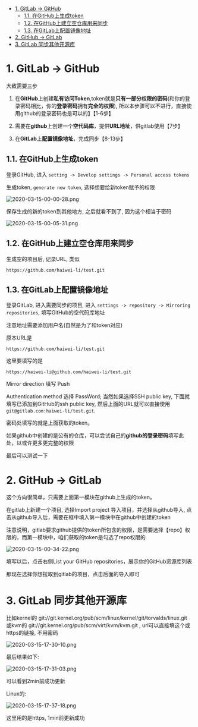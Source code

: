 
<!-- @import "[TOC]" {cmd="toc" depthFrom=1 depthTo=6 orderedList=false} -->

<!-- code_chunk_output -->

- [1. GitLab -> GitHub](#1-gitlab-github)
  - [1.1. 在GitHub上生成token](#11-在github上生成token)
  - [1.2. 在GitHub上建立空仓库用来同步](#12-在github上建立空仓库用来同步)
  - [1.3. 在GitLab上配置镜像地址](#13-在gitlab上配置镜像地址)
- [2. GitHub -> GitLab](#2-github-gitlab)
- [3. GitLab 同步其他开源库](#3-gitlab-同步其他开源库)

<!-- /code_chunk_output -->

# 1. GitLab -> GitHub

大致需要三步

1. 在**GitHub**上创建**私有访问Token**,token就是**只有一部分权限的密码**(和你的登录密码相比，你的**登录密码**拥有**完全的权限**), 所以本步骤可以不进行，直接使用github的登录密码也是可以的】【1-6步】

2. 需要在**github**上创建一个**空代码库**，提供**URL地址**，供gitlab使用【7步】

3. 在**GitLab**上**配置镜像地址**，完成同步【8-13步】

## 1.1. 在GitHub上生成token

登录GitHub, 进入 `setting -> Develop settings -> Personal access tokens`

生成token, `generate new token`, 选择想要给新token赋予的权限

![2020-03-15-00-00-28.png](./images/2020-03-15-00-00-28.png)

保存生成的新的token到其他地方, 之后就看不到了, 因为这个相当于密码

![2020-03-15-00-05-31.png](./images/2020-03-15-00-05-31.png)

## 1.2. 在GitHub上建立空仓库用来同步

生成空的项目后, 记录URL, 类似

```
https://github.com/haiwei-li/test.git
```

## 1.3. 在GitLab上配置镜像地址

登录GitLab, 进入需要同步的项目, 进入 `settings -> repository -> Mirroring repositories`, 填写GitHub的空代码库地址

注意地址需要添加用户名(自然是为了和token对应)

原本URL是

```
https://github.com/haiwei-li/test.git
```

这里要填写的是

```
https://haiwei-li@github.com/haiwei-li/test.git
```

Mirror direction 填写 Push

Authentication method 选择 PassWord; 当然如果选择SSH public key, 下面就填写已添加到GitHub的ssh public key, 然后上面的URL就可以直接使用`git@gitlab.com:haiwei-li/test.git`.

密码处填写的就是上面获取的token。

如果github中创建的是公有的仓库，可以尝试自己的**github的登录密码**填写此处，以或许更多更完整的权限

最后可以测试一下

# 2. GitHub -> GitLab

这个方向很简单，只需要上面第一模块在github上生成的token。

在gitlab上新建一个项目, 选择Import project 导入项目，并选择从github导入, 点击从github导入后，需要在框中填入第一模块中在github中创建的token

注意说明，gitlab要求github提供的token所包含的权限，是需要选择【repo】权限的，而第一模块中，咱们获取的token是勾选了repo权限的

![2020-03-15-00-34-22.png](./images/2020-03-15-00-34-22.png)

填写以后，点击右侧List your GitHub repositories，展示你的GitHub资源库列表

那现在选择你想拉取到gitlab的项目，点击后面的导入即可

# 3. GitLab 同步其他开源库

比如kernel的 git://git.kernel.org/pub/scm/linux/kernel/git/torvalds/linux.git 或kvm的 git://git.kernel.org/pub/scm/virt/kvm/kvm.git , url可以直接填这个或https的链接, 不用密码

![2020-03-15-17-30-10.png](./images/2020-03-15-17-30-10.png)

最后结果如下: 

![2020-03-15-17-31-03.png](./images/2020-03-15-17-31-03.png)

可以看到2min前成功更新

Linux的:

![2020-03-15-17-37-18.png](./images/2020-03-15-17-37-18.png)

这里用的是https, 1min前更新成功